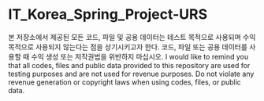 # IT_Korea_Spring_Project-URS
본 저장소에서 제공된 모든 코드, 파일 및 공용 데이터는 테스트 목적으로 사용되며 수익 목적으로 사용되지 않는다는 점을 상기시키고자 한다. 코드, 파일 또는 공용 데이터를 사용할 때 수익 생성 또는 저작권법을 위반하지 마십시오.
I would like to remind you that all codes, files and public data provided to this repository are used for testing purposes and are not used for revenue purposes. Do not violate any revenue generation or copyright laws when using codes, files, or public data.
